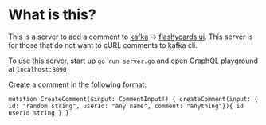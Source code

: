 # What is this? 

This is a server to add a comment to [kafka](https://github.com/Step-henC/flashycards-backend) -> [flashycards ui](https://github.com/Step-henC/flashycards-ui/tree/master). 
This server is for those that do not want to cURL comments to kafka cli. 

To use this server, start up `go run server.go` and open GraphQL playground at `localhost:8090`

Create a comment in the following format:

`mutation CreateComment($input: CommentInput!) {
  createComment(input: { id: "random string", userId: "any name", comment: "anything"}){
    id
    userId
    string
  }
}`
